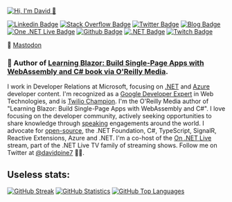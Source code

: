 <a href="https://davidpine.net">
  <img alt="Hi, I'm David 👋" src="https://github.com/IEvangelist/IEvangelist/blob/main/gh-profile-sm.gif" />
</a>

[![Linkedin Badge](https://img.shields.io/badge/-David%20Pine-blue?style=flat&logo=Linkedin&logoColor=white&link=https://www.linkedin.com/in/dpine/)](https://www.linkedin.com/in/dpine/)
[![Stack Overflow Badge](https://img.shields.io/badge/-David%20Pine-black?style=flat&logo=Stack%20Overflow&logoColor=orange&link=https://stackoverflow.com/users/2410379/david-pine)](https://stackoverflow.com/users/2410379/david-pine)
[![Twitter Badge](https://img.shields.io/badge/-@davidpine7-1da1f2?style=flat&logo=twitter&logoColor=white&link=https://twitter.com/davidpine7)](https://twitter.com/davidpine7)
[![Blog Badge](https://img.shields.io/badge/-Blog%20RSS-darkred?style=flat&logo=rss&logoColor=yellow&link=https://davidpine.net/index.xml)](https://davidpine.net/index.xml)
[![One .NET Live Badge](https://img.shields.io/badge/-On%20.NET%20Live-7014e8?style=flat&logo=youtube&logoColor=red&link=https://dotnet.microsoft.com/live/on-dotnet-live)](https://dotnet.microsoft.com/live/on-dotnet-live)
[![Github Badge](https://img.shields.io/badge/-IEvangelist-404040?style=flat&logo=github&logoColor=cyan&link=https://github.com/IEvangelist)](https://github.com/IEvangelist)
[![.NET Badge](https://img.shields.io/badge/-.NET-512BD4?style=flat&logo=c%20sharp&logoColor=white&link=https://dot.net)](https://dot.net)
[![Twitch Badge](https://img.shields.io/badge/-Visual%20Studio-9146ff?style=flat&logo=twitch&logoColor=white&link=https://www.twitch.tv/visualstudio)](https://www.twitch.tv/visualstudio)

🔗 <a rel="me" href="https://techhub.social/@davidpine">Mastodon</a>

### 📖 Author of [Learning Blazor: Build Single-Page Apps with WebAssembly and C# book via O'Reilly Media](https://bit.ly/learning-blazor).

I work in Developer Relations at Microsoft, focusing on [.NET](https://docs.microsoft.com/dotnet) and [Azure](https://docs.microsoft.com/azure) developer content. I'm recognized as a [Google Developer Expert](https://developers.google.com/community/experts/directory/profile/profile-david-pine) in Web Technologies, and is [Twilio Champion](https://www.twilio.com/champions). I'm the O'Reilly Media author of "Learning Blazor: Build Single-Page Apps with WebAssembly and C#". I love focusing on the developer community, actively seeking opportunities to share knowledge through [speaking](http://davidpine.net/speaking) engagements around the world. I advocate for [open-source](https://github.com/IEvangelist), the .NET Foundation, C#, TypeScript, SignalR, Reactive Extensions, Azure and .NET. I'm a co-host of the [On .NET Live](https://dotnet.microsoft.com/live/on-dotnet-live) stream, part of the .NET Live TV family of streaming shows. Follow me on Twitter at [@davidpine7](https://twitter.com/davidpine7) 🤘🏽.

## Useless stats:

[![GitHub Streak](https://github-readme-streak-stats.herokuapp.com/?user=IEvangelist&theme=dark&hide_border=true)](https://davidpine.net)
[![GitHub Statistics](https://github-readme-stats.vercel.app/api?username=IEvangelist&show_icons=true&theme=dark&hide_border=true&count_private=true)](https://twitter.com/davidpine7)
[![GitHub Top Languages](https://github-readme-stats.vercel.app/api/top-langs/?username=IEvangelist&theme=dark&hide_border=true&layout=compact&hide=html,javascript,CSS,PowerShell&langs_count=9)](https://davidpine.net)
